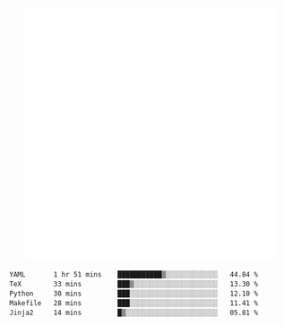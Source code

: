 <div align="center">
    <a href="https://konst.fish">
        <img src="https://raw.githubusercontent.com/konstfish/konstfish/master/fish.svg" alt="Logo" width="450"/>
    </a>
</div>

<!--START_SECTION:waka-->

```txt
YAML       1 hr 51 mins    ███████████▒░░░░░░░░░░░░░   44.84 %
TeX        33 mins         ███▒░░░░░░░░░░░░░░░░░░░░░   13.30 %
Python     30 mins         ███░░░░░░░░░░░░░░░░░░░░░░   12.10 %
Makefile   28 mins         ███░░░░░░░░░░░░░░░░░░░░░░   11.41 %
Jinja2     14 mins         █▒░░░░░░░░░░░░░░░░░░░░░░░   05.81 %
```

<!--END_SECTION:waka-->
